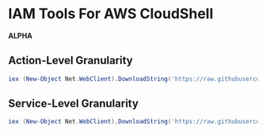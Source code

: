 # IAM Tools For AWS CloudShell

**ALPHA**

## Action-Level Granularity

```powershell
iex (New-Object Net.WebClient).DownloadString('https://raw.githubusercontent.com/grolston/iam-access-report/master/iamtools.ps1')
```

## Service-Level Granularity

```powershell
iex (New-Object Net.WebClient).DownloadString('https://raw.githubusercontent.com/grolston/iam-access-report/master/iamtools-services.ps1')
```